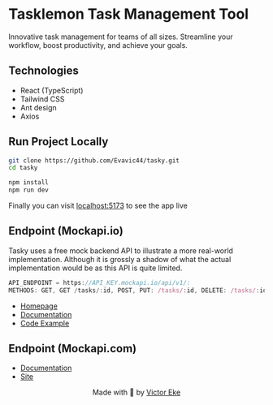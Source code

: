 # Tasklemon Task Management Tool

Innovative task management for teams of all sizes. Streamline your workflow, boost productivity, and achieve your goals.

## Technologies

- React (TypeScript)
- Tailwind CSS
- Ant design
- Axios

## Run Project Locally

```sh
git clone https://github.com/Evavic44/tasky.git
cd tasky

npm install
npm run dev
```

Finally you can visit [localhost:5173](http://localhost:5173) to see the app live

## Endpoint (Mockapi.io)

Tasky uses a free mock backend API to illustrate a more real-world implementation. Although it is grossly a shadow of what the actual implementation would be as this API is quite limited.

```ts
API_ENDPOINT = https://API_KEY.mockapi.io/api/v1/:
METHODS: GET, GET /tasks/:id, POST, PUT: /tasks/:id, DELETE: /tasks/:id
```

- [Homepage](https://mockapi.io/projects)
- [Documentation](https://github.com/mockapi-io/docs/wiki)
- [Code Example](https://github.com/mockapi-io/docs/wiki/Code-examples#crud)

## Endpoint (Mockapi.com)

- [Documentation](https://docs.mockapi.com/)
- [Site](https://www.mockapi.com)

<p align="center">Made with 💜 by <a href="https://victoreke.com" target="_blank" className="underline ml-1">Victor Eke</a></p>

